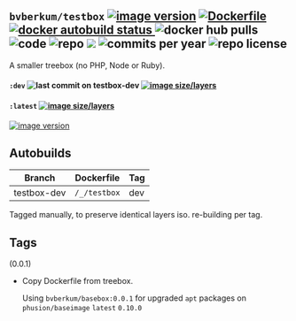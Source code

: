 ## ``bvberkum/testbox`` [![image version](https://images.microbadger.com/badges/version/bvberkum/testbox.svg)](https://microbadger.com/images/bvberkum/testbox "microbadger.com version metadata") [ ![Dockerfile](https://img.shields.io/badge/Dockerfile-GitHub-blue.svg) ](https://github.com/bvberkum/x-docker/blob/master/_/testbox/Dockerfile) [ ![docker autobuild status](https://img.shields.io/docker/build/bvberkum/testbox.svg) ](https://cloud.docker.com/repository/docker/bvberkum/testbox) ![docker hub pulls](https://img.shields.io/docker/pulls/bvberkum/testbox.svg) ![code](https://img.shields.io/github/languages/code-size/bvberkum/x-docker.svg) ![repo](https://img.shields.io/github/repo-size/bvberkum/x-docker.svg) ![](https://img.shields.io/maintenance/yes/2019.svg) ![commits per year](https://img.shields.io/github/commit-activity/y/bvberkum/x-docker.svg) ![repo license](https://img.shields.io/github/license/bvberkum/x-docker.svg)

A smaller treebox (no PHP, Node or Ruby).

#### ``:dev`` ![last commit on testbox-dev](https://img.shields.io/github/last-commit/bvberkum/x-docker/testbox-dev.svg) [![image size/layers](https://images.microbadger.com/badges/image/bvberkum/testbox:dev.svg)](https://microbadger.com/images/bvberkum/testbox:dev "Get your own image badge on microbadger.com")

#### ``:latest`` [![image size/layers](https://images.microbadger.com/badges/image/bvberkum/testbox.svg)](https://microbadger.com/images/bvberkum/testbox "microbadger.com image metadata")
[![image version](https://images.microbadger.com/badges/version/bvberkum/testbox.svg)](https://microbadger.com/images/bvberkum/testbox "microbadger.com version metadata")


## Autobuilds
Branch           | Dockerfile                   | Tag
---------------- | -----------------------------| ----------------------------
testbox-dev      | ``/_/testbox``               | dev

Tagged manually, to preserve identical layers iso. re-building per tag.

## Tags
(0.0.1)
  - Copy Dockerfile from treebox.

    Using ``bvberkum/basebox:0.0.1`` for upgraded ``apt`` packages on
    ``phusion/baseimage`` ``latest`` ``0.10.0``
